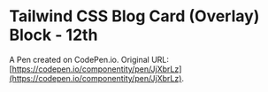 # Tailwind CSS Blog Card (Overlay) Block - 12th

A Pen created on CodePen.io. Original URL: [https://codepen.io/componentity/pen/JjXbrLz](https://codepen.io/componentity/pen/JjXbrLz).


